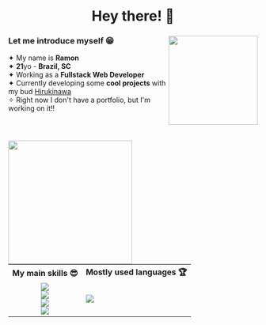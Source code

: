 <h1 align="center">Hey there! 👋</h1>
<div>
  <img align="right" height="180px" src="https://i.imgur.com/DV84yp3.png"/>
  <h3>Let me introduce myself 😁</h3>
  ✦ My name is <b>Ramon</b></br>
  ✦ <b>21</b>yo - <b>Brazil, SC</b></br>
  ✦ Working as a <b>Fullstack Web Developer</b></br>
  ✦ Currently developing some <b>cool projects</b> with my bud <a target="_blank" href="https://github.com/Hirukinawa">Hirukinawa</a></br>
  ✧ Right now I don't have a portfolio, but I'm working on it!!</br>
</div></br>

#

<div align="right">
  <img align="left" width="250px" src="https://i1.sndcdn.com/artworks-000454973544-3kk23u-t500x500.jpg"/>
  <table>
    <tr>
      <th align="center">My main skills 😎</th>
      <th>Mostly used languages 🏆</th>
    </tr>
    <tr>
      <td align="center">
        <img max-width="90%" src="https://skillicons.dev/icons?i=js,react,vue,laravel"/></br>
        <img max-width="90%" src="https://skillicons.dev/icons?i=figma,tailwind,sass"/></br>
        <img max-width="90%" src="https://skillicons.dev/icons?i=mysql,graphql,mongodb,firebase"/></br>
        <img max-width="90%" src="https://skillicons.dev/icons?i=git,nodejs,express"/></br>
      </td>
      <td>
        <a href='https://github.com/ramonpdx03'><img src="https://github-readme-stats.vercel.app/api/top-langs/?username=ramonpdx03&langs_count=6&theme=transparent&hide_title=true&hide_border=false"/></a>
      </td>
    </tr>
  </table>
</div>
